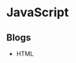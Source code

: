 # JavaScript
## Blogs
* HTML <script> async Attribute
  * https://www.w3schools.com/tags/att_script_async.asp

## Tutorials
* Efficiently load JavaScript with defer and async
  * https://flaviocopes.com/javascript-async-defer/
